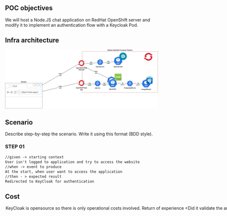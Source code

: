 # <Your Subject>

## POC objectives

We will host a Node.JS chat application on RedHat OpenShift server and modify it to implement an authentication flow with a Keycloak Pod.

## Infra architecture

![Schema](/schema.drawio.png)

## Scenario

Describe step-by-step the scenario. Write it using this format (BDD style).

### STEP 01
```
//given -> starting context
User isn't logged to application and try to access the website
//when -> event to produce
At the start, when user want to access the application
//then - > expected result
Redirected to KeyCloak for authentication
```

## Cost

<analysis of load-related costs.>

<option to reduce or adapt costs (practices, subscription)>
KeyCloak is opensource so there is only operational costs involved.
  
## Return of experience

<take a position on the poc that has been produced.>

<Did it validate the announced objectives?>
